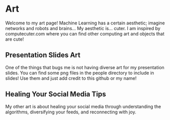 # Art

Welcome to my art page! Machine Learning has a certain aesthetic; imagine networks and robots and brains... My aesthetic is... cuter. I am inspired by computecuter.com where you can find other computing art and objects that are cute! 

## Presentation Slides Art

One of the things that bugs me is not having diverse art for my presentation slides. You can find some png files in the people directory to include in slides! Use  them and just add credit to this github or my name!

## Healing Your Social Media Tips
My other art is about healing your social media through understanding the algorithms, diversifying your feeds, and reconnecting with joy.
